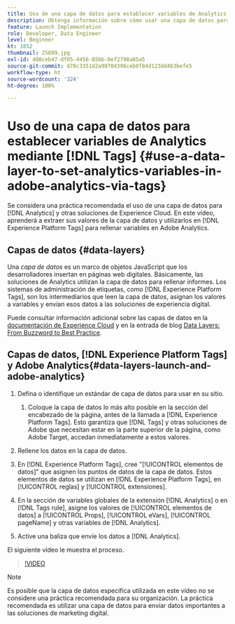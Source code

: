 ```yaml
---
title: Uso de una capa de datos para establecer variables de Analytics mediante etiquetas
description: Obtenga información sobre cómo usar una capa de datos para obtener datos de Analytics y otras soluciones de Experience Cloud.
feature: Launch Implementation
role: Developer, Data Engineer
level: Beginner
kt: 1852
thumbnail: 25899.jpg
exl-id: 408ceb47-df05-4456-85bb-0ef2798a05a5
source-git-commit: d78c3351d2a98704396ceb8f84d123dd463befe5
workflow-type: ht
source-wordcount: '324'
ht-degree: 100%

---
```


# Uso de una capa de datos para establecer variables de Analytics mediante [!DNL Tags] {#use-a-data-layer-to-set-analytics-variables-in-adobe-analytics-via-tags}

Se considera una práctica recomendada el uso de una capa de datos para [!DNL Analytics] y otras soluciones de Experience Cloud. En este vídeo, aprenderá a extraer sus valores de la capa de datos y utilizarlos en [!DNL Experience Platform Tags] para rellenar variables en Adobe Analytics.

## Capas de datos {#data-layers}

Una _capa de datos_ es un marco de objetos JavaScript que los desarrolladores insertan en páginas web digitales. Básicamente, las soluciones de Analytics utilizan la capa de datos para rellenar informes. Los sistemas de administración de etiquetas, como [!DNL Experience Platform Tags], son los intermediarios que leen la capa de datos, asignan los valores a variables y envían esos datos a las soluciones de experiencia digital.

Puede consultar información adicional sobre las capas de datos en la [documentación de Experience Cloud](https://experienceleague.adobe.com/docs/analytics/implementation/prepare/data-layer.html?lang=es) y en la entrada de blog [Data Layers: From Buzzword to Best Practice](https://blog.adobe.com/en/2014/03/13/data-layers-buzzword-best-practice).

## Capas de datos, [!DNL Experience Platform Tags] y Adobe Analytics{#data-layers-launch-and-adobe-analytics}

1. Defina o identifique un estándar de capa de datos para usar en su sitio.

   1. Coloque la capa de datos lo más alto posible en la sección del encabezado de la página, antes de la llamada a [!DNL Experience Platform Tags]. Esto garantiza que [!DNL Tags] y otras soluciones de Adobe que necesitan estar en la parte superior de la página, como Adobe Target, accedan inmediatamente a estos valores.

1. Rellene los datos en la capa de datos.
1. En [!DNL Experience Platform Tags], cree &quot;[!UICONTROL elementos de datos]&quot; que asignen los puntos de datos de la capa de datos. Estos elementos de datos se utilizan en [!DNL Experience Platform Tags], en [!UICONTROL reglas] y [!UICONTROL extensiones].
1. En la sección de variables globales de la extensión [!DNL Analytics] o en [!DNL Tags rule], asigne los valores de [!UICONTROL elementos de datos] a [!UICONTROL Props], [!UICONTROL eVars], [!UICONTROL pageName] y otras variables de [!DNL Analytics].
1. Active una baliza que envíe los datos a [!DNL Analytics].

El siguiente vídeo le muestra el proceso.

>[!VIDEO](https://video.tv.adobe.com/v/25899/?quality=12)

>[!NOTE]
>
>Es posible que la capa de datos específica utilizada en este vídeo no se considere una práctica recomendada para su organización. La práctica recomendada es utilizar una capa de datos para enviar datos importantes a las soluciones de marketing digital.